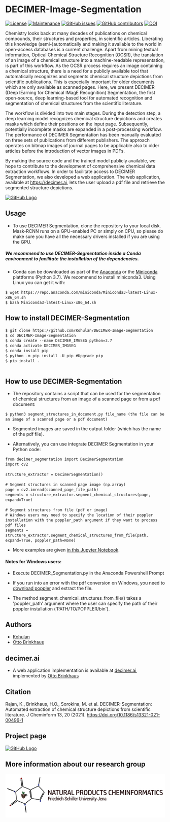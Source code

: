 # DECIMER-Image-Segmentation
[![License](https://img.shields.io/badge/License-MIT%202.0-blue.svg)](https://opensource.org/licenses/MIt)
[![Maintenance](https://img.shields.io/badge/Maintained%3F-yes-blue.svg)](https://GitHub.com/Kohulan/DECIMER-Image-Segmentation/graphs/commit-activity)
[![GitHub issues](https://img.shields.io/github/issues/Kohulan/DECIMER-Image-Segmentation.svg)](https://GitHub.com/Kohulan/DECIMER-Image-Segmentation/issues/)
[![GitHub contributors](https://img.shields.io/github/contributors/Kohulan/DECIMER-Image-Segmentation.svg)](https://GitHub.com/Kohulan/DECIMER-Image-Segmentation/graphs/contributors/)
[![DOI](https://zenodo.org/badge/268631290.svg)](https://zenodo.org/badge/latestdoi/268631290)

Chemistry looks back at many decades of publications on chemical compounds, their structures and properties, in scientific articles. Liberating this knowledge (semi-)automatically and making it available to the world in open-access databases is a current challenge. Apart from mining textual information, Optical Chemical Structure Recognition (OCSR), the translation of an image of a chemical structure into a machine-readable representation, is part of this workflow. As the OCSR process requires an image containing a chemical structure, there is a need for a publicly available tool that automatically recognizes and segments chemical structure depictions from scientific publications. This is especially important for older documents which are only available as scanned pages. Here, we present DECIMER (Deep lEarning for Chemical IMagE Recognition) Segmentation, the first open-source, deep learning-based tool for automated recognition and segmentation of chemical structures from the scientific literature.

The workflow is divided into two main stages. During the detection step, a deep learning model recognizes chemical structure depictions and creates masks which define their positions on the input page. Subsequently, potentially incomplete masks are expanded in a post-processing workflow. The performance of DECIMER Segmentation has been manually evaluated on three sets of publications from different publishers. The approach operates on bitmap images of journal pages to be applicable also to older articles before the introduction of vector images in PDFs. 

By making the source code and the trained model publicly available, we hope to contribute to the development of comprehensive chemical data extraction workflows. In order to facilitate access to DECIMER Segmentation, we also developed a web application. The web application, available at https://decimer.ai, lets the user upload a pdf file and retrieve the segmented structure depictions.

[![GitHub Logo](https://github.com/Kohulan/DECIMER-Image-Segmentation/blob/master/Validation/Abstract1.png)](https://decimer.ai)

## Usage
-  To use DECIMER Segmentation, clone the repository to your local disk. Mask-RCNN runs on a GPU-enabled PC or simply on CPU, so please do make sure you have all the necessary drivers installed if you are using the GPU.

##### We recommend to use DECIMER-Segmentation inside a Conda environment to facilitate the installation of the dependencies.
- Conda can be downloaded as part of the [Anaconda](https://www.anaconda.com/) or the [Miniconda](https://conda.io/en/latest/miniconda.html) plattforms (Python 3.7). We recommend to install miniconda3. Using Linux you can get it with:
```
$ wget https://repo.anaconda.com/miniconda/Miniconda3-latest-Linux-x86_64.sh
$ bash Miniconda3-latest-Linux-x86_64.sh
```
## How to install DECIMER-Segmentation

```
$ git clone https://github.com/Kohulan/DECIMER-Image-Segmentation
$ cd DECIMER-Image-Segmentation
$ conda create --name DECIMER_IMGSEG python=3.7
$ conda activate DECIMER_IMGSEG
$ conda install pip
$ python -m pip install -U pip #Upgrade pip
$ pip install .


```
## How to use DECIMER-Segmentation
- The repository contains a script that can be used for the segmentation of chemical structures from an image of a scanned page or from a pdf document:
```
$ python3 segment_structures_in_document.py file_name (the file can be an image of a scanned page or a pdf document) 
```
- Segmented images are saved in the output folder (which has the name of the pdf file).

- Alternatively, you can use integrate DECIMER Segmentation in your Python code:
```
from decimer_segmentation import DecimerSegmentation
import cv2

structure_extractor = DecimerSegmentation()

# Segment structures in scanned page image (np.array)
page = cv2.imread(scanned_page_file_path)
segments = structure_extractor.segment_chemical_structures(page, expand=True)

# Segment structures from file (pdf or image)
# Windows users may need to specify the location of their poppler installation with the poppler_path argument if they want to process pdf files
segments = structure_extractor.segment_chemical_structures_from_file(path, expand=True, poppler_path=None)

```

- More examples are given [in this Jupyter Notebook](https://github.com/Kohulan/DECIMER-Image-Segmentation/blob/master/DECIMER_Segmentation_notebook.ipynb).

#### Notes for Windows users:

- Execute DECIMER_Segmentation.py in the Anaconda Powershell Prompt


- If you run into an error with the pdf conversion on Windows, you need to [download poppler](http://blog.alivate.com.au/poppler-windows/) and extract the file.
- The method segment_chemical_structures_from_file() takes a 'poppler_path' argument where the user can specify the path of their poppler installation ('PATH/TO/POPPLER/bin').




  
  
## Authors 
- [Kohulan](https://github.com/Kohulan)
- [Otto Brinkhaus](https://github.com/OBrink)

## decimer.ai

- A web application implementation is available at [decimer.ai](https://decimer.ai), implemented by [Otto Brinkhaus](https://github.com/OBrink)

## Citation
Rajan, K., Brinkhaus, H.O., Sorokina, M. et al. DECIMER-Segmentation: Automated extraction of chemical structure depictions from scientific literature. J Cheminform 13, 20 (2021). https://doi.org/10.1186/s13321-021-00496-1

## Project page

[![GitHub Logo](https://github.com/Kohulan/DECIMER-Image-to-SMILES/raw/master/assets/DECIMER.gif)](https://kohulan.github.io/Decimer-Official-Site/)
## More information about our research group

[![GitHub Logo](https://github.com/Kohulan/DECIMER-Image-to-SMILES/blob/master/assets/CheminfGit.png?raw=true)](https://cheminf.uni-jena.de)

